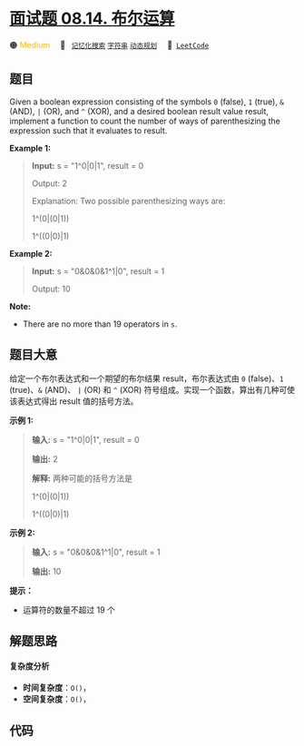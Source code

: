 # [面试题 08.14. 布尔运算](https://leetcode.cn/problems/boolean-evaluation-lcci)

🟠 <font color=#ffb800>Medium</font>&emsp; 🔖&ensp; [`记忆化搜索`](/leetcode-js/outline/tag/memoization.md) [`字符串`](/leetcode-js/outline/tag/string.md) [`动态规划`](/leetcode-js/outline/tag/dynamic-programming.md)&emsp; 🔗&ensp;[`LeetCode`](https://leetcode.cn/problems/boolean-evaluation-lcci)

## 题目

Given a boolean expression consisting of the symbols `0` (false), `1` (true),
`&` (AND), `|` (OR), and `^` (XOR), and a desired boolean result value result,
implement a function to count the number of ways of parenthesizing the
expression such that it evaluates to result.

**Example 1:**

> 
> 
> 
> 
> 
> **Input:** s = "1^0|0|1", result = 0
> 
> 
> 
> Output: 2
> 
> Explanation:  Two possible parenthesizing ways are:
> 
> 1^(0|(0|1))
> 
> 1^((0|0)|1)

**Example 2:**

> 
> 
> 
> 
> 
> **Input:** s = "0&0&0&1^1|0", result = 1
> 
> 
> 
> Output: 10

**Note:**

  * There are no more than 19 operators in `s`.


## 题目大意

给定一个布尔表达式和一个期望的布尔结果 result，布尔表达式由 `0` (false)、`1` (true)、`&` (AND)、 `|` (OR) 和
`^` (XOR) 符号组成。实现一个函数，算出有几种可使该表达式得出 result 值的括号方法。

**示例 1:**

> 
> 
> 
> 
> 
> **输入:** s = "1^0|0|1", result = 0
> 
> 
> 
> **输出:** 2
> 
> **解释:**  两种可能的括号方法是
> 
> 1^(0|(0|1))
> 
> 1^((0|0)|1)
> 
> 

**示例 2:**

> 
> 
> 
> 
> 
> **输入:** s = "0&0&0&1^1|0", result = 1
> 
> 
> 
> **输出:** 10

**提示：**

  * 运算符的数量不超过 19 个


## 解题思路

#### 复杂度分析

- **时间复杂度**：`O()`，
- **空间复杂度**：`O()`，

## 代码

```javascript

```